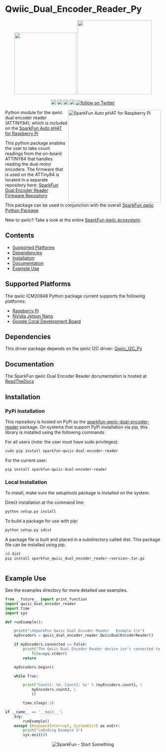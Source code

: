 Qwiic_Dual_Encoder_Reader_Py
==============

<p align="center">
   <img src="https://cdn.sparkfun.com/assets/custom_pages/2/7/2/qwiic-logo-registered.jpg"  width=200>  
   <img src="https://www.python.org/static/community_logos/python-logo-master-v3-TM.png"  width=240>   
</p>
<p align="center">
	<a href="https://pypi.org/project/sparkfun-qwiic-dual-encoder-reader/" alt="Package">
		<img src="https://img.shields.io/pypi/pyversions/sparkfun_qwiic_dual_encoder_reader.svg" /></a>
	<a href="https://github.com/sparkfun/Qwiic_Dual_Encoder_Reader_Py/issues" alt="Issues">
		<img src="https://img.shields.io/github/issues/sparkfun/Qwiic_Dual_Encoder_Reader_Py.svg" /></a>
	<a href="https://qwiic-dual-encoder-reader-py.readthedocs.io/en/latest/?" alt="Documentation">
		<img src="https://readthedocs.org/projects/qwiic-dual-encoder-reader-py/badge/?version=latest&style=flat" /></a>
	<a href="https://github.com/sparkfun/Qwiic_Dual_Encoder_Reader_Py/blob/master/LICENSE" alt="License">
		<img src="https://img.shields.io/badge/license-MIT-blue.svg" /></a>
	<a href="https://twitter.com/intent/follow?screen_name=sparkfun">
        	<img src="https://img.shields.io/twitter/follow/sparkfun.svg?style=social&logo=twitter"
           	 alt="follow on Twitter"></a>
	
</p>

<img src="https://cdn.sparkfun.com//assets/parts/1/5/0/3/5/16328-SparkFun_Auto_pHAT_for_Raspberry_Pi-01.jpg"  align="right" width=300 alt="SparkFun Auto pHAT for Raspberry Pi">

Python module for the qwiic dual encoder reader (ATTINY84), which is included on the [SparkFun Auto pHAT for Raspberry Pi](https://www.sparkfun.com/products/16328)

This python package enables the user to take count readings from the on-board ATTINY84 that handles reading the dual motor encoders. The firmware that is used on the ATTiny84 is located in a separate repository here: [SparkFun Dual Encoder Reader Firmware Repository](https://github.com/sparkfun/Qwiic_Dual_Encoder_Reader)

This package can be used in conjunction with the overall [SparkFun qwiic Python Package](https://github.com/sparkfun/Qwiic_Py)

New to qwiic? Take a look at the entire [SparkFun qwiic ecosystem](https://www.sparkfun.com/qwiic).

## Contents

* [Supported Platforms](#supported-platforms)
* [Dependencies](#dependencies)
* [Installation](#installation)
* [Documentation](#documentation)
* [Example Use](#example-use)

Supported Platforms
--------------------
The qwiic ICM20948 Python package current supports the following platforms:
* [Raspberry Pi](https://www.sparkfun.com/search/results?term=raspberry+pi)
* [NVidia Jetson Nano](https://www.sparkfun.com/products/15297)
* [Google Coral Development Board](https://www.sparkfun.com/products/15318)

Dependencies 
---------------
This driver package depends on the qwiic I2C driver: 
[Qwiic_I2C_Py](https://github.com/sparkfun/Qwiic_I2C_Py)

Documentation
-------------
The SparkFun qwiic Dual Encoder Reader documentation is hosted at [ReadTheDocs](https://qwiic-dual-encoder-reader.readthedocs.io/en/latest/?)

Installation
-------------

### PyPi Installation
This repository is hosted on PyPi as the [sparkfun-qwiic-dual-encoder-reader](https://pypi.org/project/sparkfun-qwiic-dual-encoder-reader/) package. On systems that support PyPi installation via pip, this library is installed using the following commands

For all users (note: the user must have sudo privileges):
```sh
sudo pip install sparkfun-qwiic-dual-encoder-reader
```
For the current user:

```sh
pip install sparkfun-qwiic-dual-encoder-reader
```

### Local Installation
To install, make sure the setuptools package is installed on the system.

Direct installation at the command line:
```sh
python setup.py install
```

To build a package for use with pip:
```sh
python setup.py sdist
 ```
A package file is built and placed in a subdirectory called dist. This package file can be installed using pip.
```sh
cd dist
pip install sparkfun_qwiic_dual_encoder_reader-<version>.tar.gz
  
```
Example Use
 ---------------
See the examples directory for more detailed use examples.

```python
from __future__ import print_function
import qwiic_dual_encoder_reader
import time
import sys

def runExample():

	print("\nSparkFun Qwiic Dual Encoder Reader   Example 1\n")
	myEncoders = qwiic_dual_encoder_reader.QwiicDualEncoderReader()

	if myEncoders.connected == False:
		print("The Qwiic Dual Encoder Reader device isn't connected to the system. Please check your connection", \
			file=sys.stderr)
		return

	myEncoders.begin()

	while True:

		print("Count1: %d, Count2: %s" % (myEncoders.count1, \
			myEncoders.count2, \
			))

		time.sleep(.3)

if __name__ == '__main__':
	try:
		runExample()
	except (KeyboardInterrupt, SystemExit) as exErr:
		print("\nEnding Example 1")
		sys.exit(0)
```
<p align="center">
<img src="https://cdn.sparkfun.com/assets/custom_pages/3/3/4/dark-logo-red-flame.png" alt="SparkFun - Start Something">
</p>
